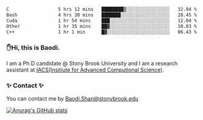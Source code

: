 <!--START_SECTION:waka-->

```txt
C                  5 hrs 12 mins   ████████▒░░░░░░░░░░░░░░░░   32.94 %
Bash               4 hrs 30 mins   ███████░░░░░░░░░░░░░░░░░░   28.45 %
Cuda               1 hr 54 mins    ███░░░░░░░░░░░░░░░░░░░░░░   12.04 %
Other              1 hr 35 mins    ██▓░░░░░░░░░░░░░░░░░░░░░░   10.03 %
C++                1 hr 1 min      █▓░░░░░░░░░░░░░░░░░░░░░░░   06.43 %
```

<!--END_SECTION:waka-->

### ✋Hi, this is Baodi. 

I am a Ph.D candidate @ Stony Brook University and I am a research assistant at [IACS(Insitiute for Advanced Computional Science)](https://iacs.stonybrook.edu/).

### ✨ Contact ✨

You can contact me by [Baodi.Shan@stonybrook.edu](mailto:Baodi.Shan@stonybrook.edu)

[![Anurag's GitHub stats](https://github-readme-stats.vercel.app/api?username=lwshanbd&theme=jolly&show_icons=true&count_private=true&include_all_commits=true)](https://github.com/anuraghazra/github-readme-stats)



<!--
**lwshanbd/lwshanbd** is a ✨ _special_ ✨ repository because its `README.md` (this file) appears on your GitHub profile.

Here are some ideas to get you started:

- 🔭 I’m currently working on ...
- 🌱 I’m currently learning ...
- 👯 I’m looking to collaborate on ...
- 🤔 I’m looking for help with ...
- 💬 Ask me about ...
- 📫 How to reach me: ...
- 😄 Pronouns: ...
- ⚡ Fun fact: ...
-->
